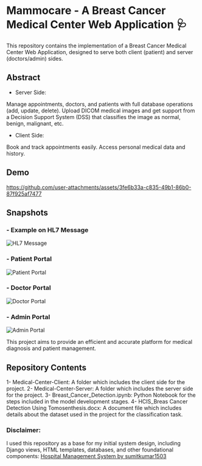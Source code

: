# Mammocare - A Breast Cancer Medical Center Web Application 🩺
This repository contains the implementation of a Breast Cancer Medical Center Web Application, designed to serve both client (patient) and server (doctors/admin) sides.

## Abstract

- Server Side:

Manage appointments, doctors, and patients with full database operations (add, update, delete).
Upload DICOM medical images and get support from a Decision Support System (DSS) that classifies the image as normal, benign, malignant, etc.

- Client Side:

Book and track appointments easily.
Access personal medical data and history.


## Demo

https://github.com/user-attachments/assets/3fe6b33a-c835-49b1-86b0-87f925af7477


## Snapshots

### - Example on HL7 Message
![HL7 Message](https://github.com/user-attachments/assets/c0c7af21-66bf-4ce1-965a-2e2aefc4fffe)

### - Patient Portal
![Patient Portal](https://github.com/user-attachments/assets/85db3024-c7c8-42d4-b5b0-eff4171bdfd7)

### - Doctor Portal
![Doctor Portal](https://github.com/user-attachments/assets/417f1cc0-fe31-46dd-b65e-7db65ac814f6)

### - Admin Portal
![Admin Portal](https://github.com/user-attachments/assets/ee4da449-30c8-48e6-bc7d-21c1e75b471a)

This project aims to provide an efficient and accurate platform for medical diagnosis and patient management.


## Repository Contents
1- Medical-Center-Client: A folder which includes the client side for the project.
2- Medical-Center-Server: A folder which includes the server side for the project.
3- Breast_Cancer_Detection.ipynb: Python Notebook for the steps included in the model development stages.
4- HCIS_Breas Cancer Detection Using Tomosenthesis.docx: A document file which includes details about the dataset used in the project for the classification task.

### Disclaimer:
I used this repository as a base for my initial system design, including Django views, HTML templates, databases, and other foundational components: [Hospital Management System by sumitkumar1503](https://github.com/sumitkumar1503/hospitalmanagement)
